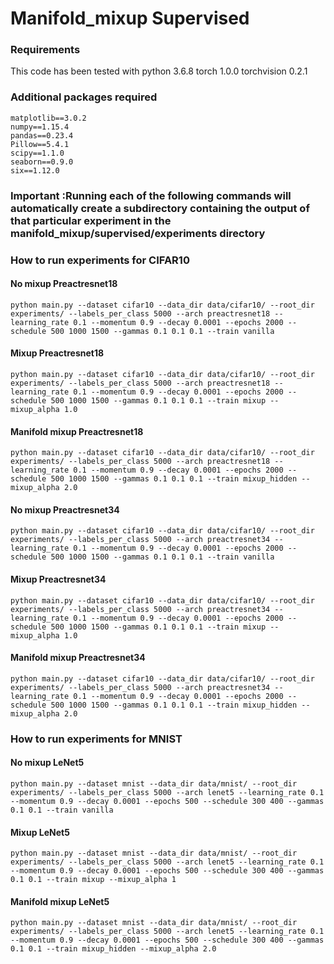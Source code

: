 # Manifold_mixup Supervised

### Requirements
This code has been tested with
python 3.6.8
torch 1.0.0
torchvision 0.2.1

### Additional packages required

```
matplotlib==3.0.2
numpy==1.15.4
pandas==0.23.4
Pillow==5.4.1
scipy==1.1.0
seaborn==0.9.0
six==1.12.0
```

### Important :Running each of the following commands will automatically create a subdirectory containing the output of that particular experiment in the manifold_mixup/supervised/experiments directory

### How to run experiments for CIFAR10

#### No mixup Preactresnet18
```
python main.py --dataset cifar10 --data_dir data/cifar10/ --root_dir experiments/ --labels_per_class 5000 --arch preactresnet18 --learning_rate 0.1 --momentum 0.9 --decay 0.0001 --epochs 2000 --schedule 500 1000 1500 --gammas 0.1 0.1 0.1 --train vanilla 
```

#### Mixup Preactresnet18

```
python main.py --dataset cifar10 --data_dir data/cifar10/ --root_dir experiments/ --labels_per_class 5000 --arch preactresnet18 --learning_rate 0.1 --momentum 0.9 --decay 0.0001 --epochs 2000 --schedule 500 1000 1500 --gammas 0.1 0.1 0.1 --train mixup --mixup_alpha 1.0
```

#### Manifold mixup Preactresnet18
```
python main.py --dataset cifar10 --data_dir data/cifar10/ --root_dir experiments/ --labels_per_class 5000 --arch preactresnet18 --learning_rate 0.1 --momentum 0.9 --decay 0.0001 --epochs 2000 --schedule 500 1000 1500 --gammas 0.1 0.1 0.1 --train mixup_hidden --mixup_alpha 2.0
```

#### No mixup Preactresnet34
```
python main.py --dataset cifar10 --data_dir data/cifar10/ --root_dir experiments/ --labels_per_class 5000 --arch preactresnet34 --learning_rate 0.1 --momentum 0.9 --decay 0.0001 --epochs 2000 --schedule 500 1000 1500 --gammas 0.1 0.1 0.1 --train vanilla 
```

#### Mixup Preactresnet34

```
python main.py --dataset cifar10 --data_dir data/cifar10/ --root_dir experiments/ --labels_per_class 5000 --arch preactresnet34 --learning_rate 0.1 --momentum 0.9 --decay 0.0001 --epochs 2000 --schedule 500 1000 1500 --gammas 0.1 0.1 0.1 --train mixup --mixup_alpha 1.0
```

#### Manifold mixup Preactresnet34
```
python main.py --dataset cifar10 --data_dir data/cifar10/ --root_dir experiments/ --labels_per_class 5000 --arch preactresnet34 --learning_rate 0.1 --momentum 0.9 --decay 0.0001 --epochs 2000 --schedule 500 1000 1500 --gammas 0.1 0.1 0.1 --train mixup_hidden --mixup_alpha 2.0 
```

### How to run experiments for MNIST

#### No mixup LeNet5
```
python main.py --dataset mnist --data_dir data/mnist/ --root_dir experiments/ --labels_per_class 5000 --arch lenet5 --learning_rate 0.1 --momentum 0.9 --decay 0.0001 --epochs 500 --schedule 300 400 --gammas 0.1 0.1 --train vanilla
```

#### Mixup LeNet5

```
python main.py --dataset mnist --data_dir data/mnist/ --root_dir experiments/ --labels_per_class 5000 --arch lenet5 --learning_rate 0.1 --momentum 0.9 --decay 0.0001 --epochs 500 --schedule 300 400 --gammas 0.1 0.1 --train mixup --mixup_alpha 1
```

#### Manifold mixup LeNet5

```
python main.py --dataset mnist --data_dir data/mnist/ --root_dir experiments/ --labels_per_class 5000 --arch lenet5 --learning_rate 0.1 --momentum 0.9 --decay 0.0001 --epochs 500 --schedule 300 400 --gammas 0.1 0.1 --train mixup_hidden --mixup_alpha 2.0
```
